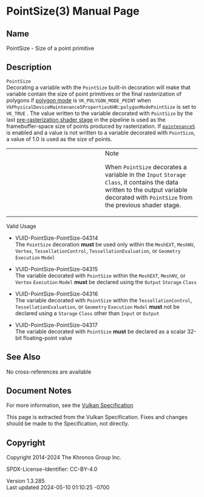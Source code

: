 # PointSize(3) Manual Page

## Name

PointSize - Size of a point primitive



## <a href="#_description" class="anchor"></a>Description

`PointSize`  
Decorating a variable with the `PointSize` built-in decoration will make
that variable contain the size of point primitives or the final
rasterization of polygons if <a
href="https://registry.khronos.org/vulkan/specs/1.3-extensions/html/vkspec.html#primsrast-polygonmode"
target="_blank" rel="noopener">polygon mode</a> is
`VK_POLYGON_MODE_POINT` when
`VkPhysicalDeviceMaintenance5PropertiesKHR`::`polygonModePointSize` is
set to `VK_TRUE` . The value written to the variable decorated with
`PointSize` by the last <a
href="https://registry.khronos.org/vulkan/specs/1.3-extensions/html/vkspec.html#pipelines-graphics-subsets-pre-rasterization"
target="_blank" rel="noopener">pre-rasterization shader stage</a> in the
pipeline is used as the framebuffer-space size of points produced by
rasterization. If <a
href="https://registry.khronos.org/vulkan/specs/1.3-extensions/html/vkspec.html#features-maintenance5"
target="_blank" rel="noopener"><code>maintenance5</code></a> is enabled
and a value is not written to a variable decorated with `PointSize`, a
value of 1.0 is used as the size of points.

<table>
<colgroup>
<col style="width: 50%" />
<col style="width: 50%" />
</colgroup>
<tbody>
<tr class="odd">
<td class="icon"><em></em></td>
<td class="content">Note
<p>When <code>PointSize</code> decorates a variable in the
<code>Input</code> <code>Storage</code> <code>Class</code>, it contains
the data written to the output variable decorated with
<code>PointSize</code> from the previous shader stage.</p></td>
</tr>
</tbody>
</table>

Valid Usage

- <a href="#VUID-PointSize-PointSize-04314"
  id="VUID-PointSize-PointSize-04314"></a>
  VUID-PointSize-PointSize-04314  
  The `PointSize` decoration **must** be used only within the `MeshEXT`,
  `MeshNV`, `Vertex`, `TessellationControl`, `TessellationEvaluation`,
  or `Geometry` `Execution` `Model`

- <a href="#VUID-PointSize-PointSize-04315"
  id="VUID-PointSize-PointSize-04315"></a>
  VUID-PointSize-PointSize-04315  
  The variable decorated with `PointSize` within the `MeshEXT`,
  `MeshNV`, or `Vertex` `Execution` `Model` **must** be declared using
  the `Output` `Storage` `Class`

- <a href="#VUID-PointSize-PointSize-04316"
  id="VUID-PointSize-PointSize-04316"></a>
  VUID-PointSize-PointSize-04316  
  The variable decorated with `PointSize` within the
  `TessellationControl`, `TessellationEvaluation`, or `Geometry`
  `Execution` `Model` **must** not be declared using a `Storage` `Class`
  other than `Input` or `Output`

- <a href="#VUID-PointSize-PointSize-04317"
  id="VUID-PointSize-PointSize-04317"></a>
  VUID-PointSize-PointSize-04317  
  The variable decorated with `PointSize` **must** be declared as a
  scalar 32-bit floating-point value

## <a href="#_see_also" class="anchor"></a>See Also

No cross-references are available

## <a href="#_document_notes" class="anchor"></a>Document Notes

For more information, see the <a
href="https://registry.khronos.org/vulkan/specs/1.3-extensions/html/vkspec.html#PointSize"
target="_blank" rel="noopener">Vulkan Specification</a>

This page is extracted from the Vulkan Specification. Fixes and changes
should be made to the Specification, not directly.

## <a href="#_copyright" class="anchor"></a>Copyright

Copyright 2014-2024 The Khronos Group Inc.

SPDX-License-Identifier: CC-BY-4.0

Version 1.3.285  
Last updated 2024-05-10 01:10:25 -0700
